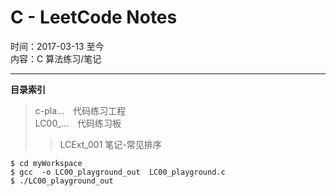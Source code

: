 # C - LeetCode Notes
  
时间：2017-03-13 至今  
内容：C 算法练习/笔记  
  
- - -  
**目录索引**  
  
> c-pla...　代码练习工程  
> LC00_...　代码练习板  
> > LCExt_001 笔记-常见排序  
> 


```shell
$ cd myWorkspace
$ gcc  -o LC00_playground_out  LC00_playground.c
$ ./LC00_playground_out
```

